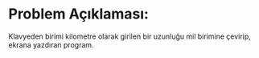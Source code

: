 # Problem Açıklaması:
Klavyeden birimi kilometre olarak girilen bir uzunluğu mil birimine çevirip, ekrana yazdıran program.